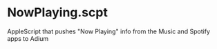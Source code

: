 # NowPlaying.scpt
AppleScript that pushes "Now Playing" info from the Music and Spotify apps to Adium

